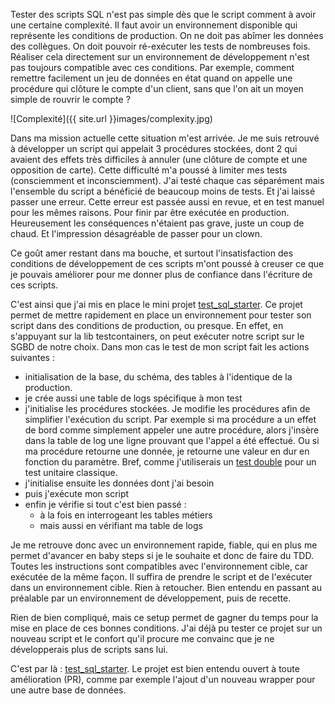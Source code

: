 Tester des scripts SQL n'est pas simple dès que le script comment à avoir une certaine complexité. 
Il faut avoir un environnement disponible qui représente les conditions de production. 
On ne doit pas abîmer les données des collègues. 
On doit pouvoir ré-exécuter les tests de nombreuses fois. 
Réaliser cela directement sur un environnement de développement n'est pas toujours compatible avec ces conditions. 
Par exemple, comment remettre facilement un jeu de données en état quand on appelle une procédure qui clôture le compte d'un client, sans que l'on ait un moyen simple de rouvrir le compte ? 

![Complexité]({{ site.url }}images/complexity.jpg)

Dans ma mission actuelle cette situation m'est arrivée. 
Je me suis retrouvé à développer un script qui appelait 3 procédures stockées, dont 2 qui avaient des effets très difficiles à annuler (une clôture de compte et une opposition de carte). 
Cette difficulté m'a poussé à limiter mes tests (consciemment et inconsciemment). 
J'ai testé chaque cas séparément mais l'ensemble du script a bénéficié de beaucoup moins de tests. 
Et j'ai laissé passer une erreur. 
Cette erreur est passée aussi en revue, et en test manuel pour les mêmes raisons.
Pour finir par être exécutée en production. 
Heureusement les conséquences n'étaient pas grave, juste un coup de chaud. 
Et l'impression désagréable de passer pour un clown. 

Ce goût amer restant dans ma bouche, et surtout l'insatisfaction des conditions de développement de ces scripts m'ont poussé à creuser ce que je pouvais améliorer pour me donner plus de confiance dans l'écriture de ces scripts. 

C'est ainsi que j'ai mis en place le mini projet [test_sql_starter](https://gitlab.com/davfranck/test_sql_starter). 
Ce projet permet de mettre rapidement en place un environnement pour tester son script dans des conditions de production, ou presque. 
En effet, en s'appuyant sur la lib testcontainers, on peut exécuter notre script sur le SGBD de notre choix. 
Dans mon cas le test de mon script fait les actions suivantes : 
* initialisation de la base, du schéma, des tables à l'identique de la production. 
* je crée aussi une table de logs spécifique à mon test
* j'initialise les procédures stockées. 
Je modifie les procédures afin de simplifier l'exécution du script. 
Par exemple si ma procédure a un effet de bord comme simplement appeler une autre procédure, alors j'insère dans la table de log une ligne prouvant que l'appel a été effectué. 
Ou si ma procédure retourne une donnée, je retourne une valeur en dur en fonction du paramètre. 
Bref, comme j'utiliserais un [test double](https://en.wikipedia.org/wiki/Test_double) pour un test unitaire classique. 
* j'initialise ensuite les données dont j'ai besoin
* puis j'exécute mon script
* enfin je vérifie si tout c'est bien passé : 
  * à la fois en interrogeant les tables métiers 
  * mais aussi en vérifiant ma table de logs

Je me retrouve donc avec un environnement rapide, fiable, qui en plus me permet d'avancer en baby steps si je le souhaite et donc de faire du TDD. 
Toutes les instructions sont compatibles avec l'environnement cible, car exécutée de la même façon. 
Il suffira de prendre le script et de l'exécuter dans un environnement cible. 
Rien à retoucher. 
Bien entendu en passant au préalable par un environnement de développement, puis de recette. 

Rien de bien compliqué, mais ce setup permet de gagner du temps pour la mise en place de ces bonnes conditions. 
J'ai déjà pu tester ce projet sur un nouveau script et le confort qu'il procure me convainc que je ne développerais plus de scripts sans lui. 

C'est par là : [test_sql_starter](https://gitlab.com/davfranck/test_sql_starter). 
Le projet est bien entendu ouvert à toute amélioration (PR), comme par exemple l'ajout d'un nouveau wrapper pour une autre base de données. 